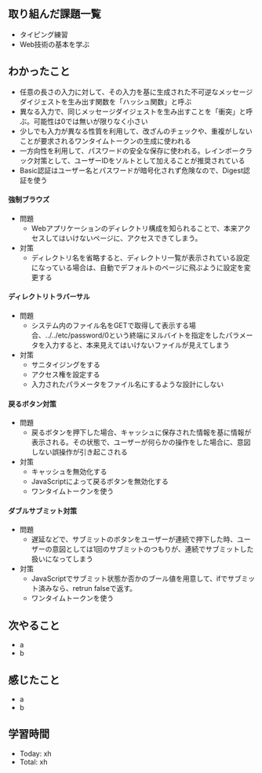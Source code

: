 ## 取り組んだ課題一覧
- タイピング練習
- Web技術の基本を学ぶ
## わかったこと
- 任意の長さの入力に対して、その入力を基に生成された不可逆なメッセージダイジェストを生み出す関数を「ハッシュ関数」と呼ぶ
- 異なる入力で、同じメッセージダイジェストを生み出すことを「衝突」と呼ぶ。可能性は0では無いが限りなく小さい
- 少しでも入力が異なる性質を利用して、改ざんのチェックや、重複がしないことが要求されるワンタイムトークンの生成に使われる
- 一方向性を利用して、パスワードの安全な保存に使われる。レインボークラック対策として、ユーザーIDをソルトとして加えることが推奨されている
- Basic認証はユーザー名とパスワードが暗号化されず危険なので、Digest認証を使う
#### 強制ブラウズ
- 問題
  - Webアプリケーションのディレクトリ構成を知られることで、本来アクセスしてはいけないページに、アクセスできてしまう。
- 対策
  - ディレクトリ名を省略すると、ディレクトリ一覧が表示されている設定になっている場合は、自動でデフォルトのページに飛ぶように設定を変更する
#### ディレクトリトラバーサル
- 問題
  - システム内のファイル名をGETで取得して表示する場合、../../etc/password/0という終端にヌルバイトを指定をしたパラメータを入力すると、本来見えてはいけないファイルが見えてしまう
- 対策
  - サニタイジングをする
  - アクセス権を設定する
  - 入力されたパラメータをファイル名にするような設計にしない
#### 戻るボタン対策
- 問題
  - 戻るボタンを押下した場合、キャッシュに保存された情報を基に情報が表示される。その状態で、ユーザーが何らかの操作をした場合に、意図しない誤操作が引き起こされる
- 対策
  - キャッシュを無効化する
  - JavaScriptによって戻るボタンを無効化する
  - ワンタイムトークンを使う
#### ダブルサブミット対策
- 問題
  - 遅延などで、サブミットのボタンをユーザーが連続で押下した時、ユーザーの意図としては1回のサブミットのつもりが、連続でサブミットした扱いになってしまう
- 対策
  - JavaScriptでサブミット状態か否かのブール値を用意して、ifでサブミット済みなら、retrun falseで返す。
  - ワンタイムトークンを使う
## 次やること
- a
- b
## 感じたこと
- a
- b
## 学習時間
- Today: xh
- Total: xh
